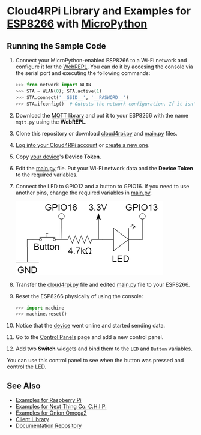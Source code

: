 # Cloud4RPi Library and Examples for [ESP8266](https://en.wikipedia.org/wiki/ESP8266) with [MicroPython](https://micropython.org/)

## Running the Sample Code

1. Connect your MicroPython-enabled ESP8266 to a Wi-Fi network and configure it for the [WebREPL](https://github.com/micropython/webrepl). You can do it by accesing the console via the serial port and executing the following commands:

    ```python
    >>> from network import WLAN
    >>> STA = WLAN(0); STA.active(1)
    >>> STA.connect('__SSID__', '__PASWORD__')
    >>> STA.ifconfig()  # Outputs the network configuration. If it isn't valid, wait and re-execute
    ```

2. Download the [MQTT library](https://github.com/micropython/micropython-lib/blob/master/umqtt.simple/umqtt/simple.py) and put it to your ESP8266 with the name `mqtt.py` using the **WebREPL**.
3. Clone this repository or download [cloud4rpi.py](cloud4rpi.py) and [main.py](main.py) files.
4. [Log into your Cloud4RPi account](https://cloud4rpi.io/signin) or [create a new one](https://cloud4rpi.io/register).
5. Copy [your device](https://cloud4rpi.io/devices)'s **Device Token**.
4. Edit the [main.py](main.py) file. Put your Wi-Fi network data and the **Device Token** to the required variables.
11. Connect the LED to GPIO12 and a button to GPIO16. If you need to use another pins, change the required variables in [main.py](main.py).

    ![](hardware.png)

5. Transfer the [cloud4rpi.py](cloud4rpi.py) file and edited [main.py](main.py) file to your ESP8266.
6. Reset the ESP8266 physically of using the console:

    ```python
    >>> import machine
    >>> machine.reset()
    ```

8. Notice that the [device](https://cloud4rpi.io/devices) went online and started sending data.
9. Go to the [Control Panels](https://cloud4rpi.io/control-panels/) page and add a new control panel.
10. Add two **Switch** widgets and bind them to the `LED` and `Button` variables.

You can use this control panel to see when the button was pressed and control the LED.



## See Also

* [Examples for Raspberry Pi](https://github.com/cloud4rpi/cloud4rpi-raspberrypi-python)
* [Examples for Next Thing Co. C.H.I.P.](https://github.com/cloud4rpi/cloud4rpi-chip-python)
* [Examples for Onion Omega2](https://github.com/cloud4rpi/cloud4rpi-omega2-python)
* [Client Library](https://github.com/cloud4rpi/cloud4rpi)
* [Documentation Repository](https://github.com/cloud4rpi/docs)
